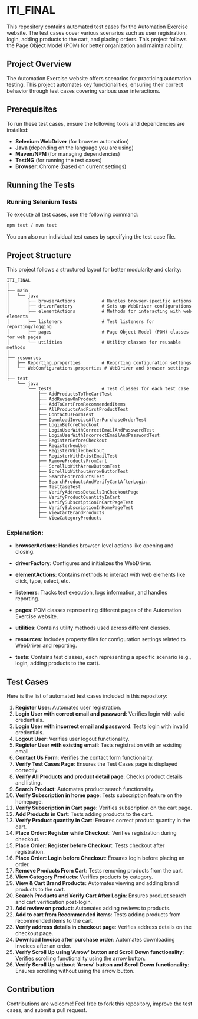 # ITI_FINAL

This repository contains automated test cases for the Automation Exercise website. The test cases cover various scenarios such as user registration, login, adding products to the cart, and placing orders. This project follows the Page Object Model (POM) for better organization and maintainability.

## Project Overview

The Automation Exercise website offers scenarios for practicing automation testing. This project automates key functionalities, ensuring their correct behavior through test cases covering various user interactions.

## Prerequisites

To run these test cases, ensure the following tools and dependencies are installed:

- **Selenium WebDriver** (for browser automation)
- **Java** (depending on the language you are using)
- **Maven/NPM** (for managing dependencies)
- **TestNG** (for running the test cases)
- **Browser**: Chrome (based on current settings)

## Running the Tests

### Running Selenium Tests

To execute all test cases, use the following command:
```bash
npm test / mvn test
```

You can also run individual test cases by specifying the test case file.


## Project Structure

This project follows a structured layout for better modularity and clarity:

```
ITI_FINAL
│
├── main
│   └── java
│       ├── browserActions          # Handles browser-specific actions
│       ├── driverFactory           # Sets up WebDriver configurations
│       ├── elementActions          # Methods for interacting with web elements
│       ├── listeners               # Test listeners for reporting/logging
│       ├── pages                   # Page Object Model (POM) classes for web pages
│       └── utilities               # Utility classes for reusable methods
│
├── resources
│   ├── Reporting.properties        # Reporting configuration settings
│   └── WebConfigurations.properties # WebDriver and browser settings
│
├── test
    └── java
        └── tests                   # Test classes for each test case
            ├── AddProductsToTheCartTest
            ├── AddReviewOnProduct
            ├── AddToCartFromRecommendedItems
            ├── AllProductsAndFirstProductTest
            ├── ContactUsFormTest
            ├── DownloadInvoiceAfterPurchaseOrderTest
            ├── LoginBeforeCheckout
            ├── LoginUserWithCorrectEmailAndPasswordTest
            ├── LoginUserWithIncorrectEmailAndPasswordTest
            ├── RegisterBeforeCheckout
            ├── RegisterNewUser
            ├── RegisterWhileCheckout
            ├── RegisterWithExistEmailTest
            ├── RemoveProductsFromCart
            ├── ScrollUpWithArrowButtonTest
            ├── ScrollUpWithoutArrowButtonTest
            ├── SearchForProductsTest
            ├── SearchProductsAndVerifyCartAfterLogin
            ├── TestCaseTest
            ├── VerifyAddressDetailsInCheckoutPage
            ├── VerifyProductQuantityInCart
            ├── VerifySubscriptionInCartPageTest
            ├── VerifySubscriptionInHomePageTest
            ├── ViewCartBrandProducts
            └── ViewCategoryProducts
```

### Explanation:

- **browserActions**: Handles browser-level actions like opening and closing.
  
- **driverFactory**: Configures and initializes the WebDriver.

- **elementActions**: Contains methods to interact with web elements like click, type, select, etc.

- **listeners**: Tracks test execution, logs information, and handles reporting.

- **pages**: POM classes representing different pages of the Automation Exercise website.

- **utilities**: Contains utility methods used across different classes.

- **resources**: Includes property files for configuration settings related to WebDriver and reporting.

- **tests**: Contains test classes, each representing a specific scenario (e.g., login, adding products to the cart).

## Test Cases

Here is the list of automated test cases included in this repository:

1. **Register User**: Automates user registration.
2. **Login User with correct email and password**: Verifies login with valid credentials.
3. **Login User with incorrect email and password**: Tests login with invalid credentials.
4. **Logout User**: Verifies user logout functionality.
5. **Register User with existing email**: Tests registration with an existing email.
6. **Contact Us Form**: Verifies the contact form functionality.
7. **Verify Test Cases Page**: Ensures the Test Cases page is displayed correctly.
8. **Verify All Products and product detail page**: Checks product details and listing.
9. **Search Product**: Automates product search functionality.
10. **Verify Subscription in home page**: Tests subscription feature on the homepage.
11. **Verify Subscription in Cart page**: Verifies subscription on the cart page.
12. **Add Products in Cart**: Tests adding products to the cart.
13. **Verify Product quantity in Cart**: Ensures correct product quantity in the cart.
14. **Place Order: Register while Checkout**: Verifies registration during checkout.
15. **Place Order: Register before Checkout**: Tests checkout after registration.
16. **Place Order: Login before Checkout**: Ensures login before placing an order.
17. **Remove Products From Cart**: Tests removing products from the cart.
18. **View Category Products**: Verifies products by category.
19. **View & Cart Brand Products**: Automates viewing and adding brand products to the cart.
20. **Search Products and Verify Cart After Login**: Ensures product search and cart verification post-login.
21. **Add review on product**: Automates adding reviews to products.
22. **Add to cart from Recommended items**: Tests adding products from recommended items to the cart.
23. **Verify address details in checkout page**: Verifies address details on the checkout page.
24. **Download Invoice after purchase order**: Automates downloading invoices after an order.
25. **Verify Scroll Up using 'Arrow' button and Scroll Down functionality**: Verifies scrolling functionality using the arrow button.
26. **Verify Scroll Up without 'Arrow' button and Scroll Down functionality**: Ensures scrolling without using the arrow button.

## Contribution

Contributions are welcome! Feel free to fork this repository, improve the test cases, and submit a pull request.
